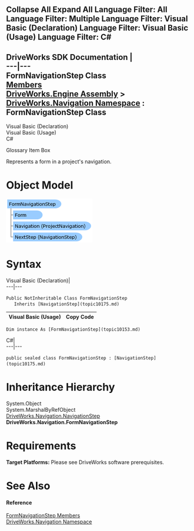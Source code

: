Collapse All Expand All Language Filter: All  Language Filter: Multiple  Language Filter: Visual Basic (Declaration) Language Filter: Visual Basic (Usage) Language Filter: C#  
---  
DriveWorks SDK Documentation  |   
---|---  
FormNavigationStep Class   
[Members](topic10154.md)   
[DriveWorks.Engine Assembly](topic2156.md) > [DriveWorks.Navigation Namespace](topic10114.md) : FormNavigationStep Class  
---  
  
Visual Basic (Declaration)    
Visual Basic (Usage)    
C# 

Glossary Item Box

Represents a form in a project's navigation. 

# Object Model

![](dotnetdiagramimages/image507.png)

# Syntax

Visual Basic (Declaration)|   
---|---  
      
    
    Public NotInheritable Class FormNavigationStep 
       Inherits [NavigationStep](topic10175.md)  
  
Visual Basic (Usage)| Copy Code  
---|---  
      
    
    Dim instance As [FormNavigationStep](topic10153.md)  
  
C#|   
---|---  
      
    
    public sealed class FormNavigationStep : [NavigationStep](topic10175.md)   
  
# Inheritance Hierarchy

System.Object  
System.MarshalByRefObject  
[DriveWorks.Navigation.NavigationStep](topic10175.md)  
**DriveWorks.Navigation.FormNavigationStep**  


# Requirements

**Target Platforms:** Please see DriveWorks software prerequisites.

# See Also

#### Reference

[FormNavigationStep Members](topic10154.md)   
[DriveWorks.Navigation Namespace](topic10114.md)


